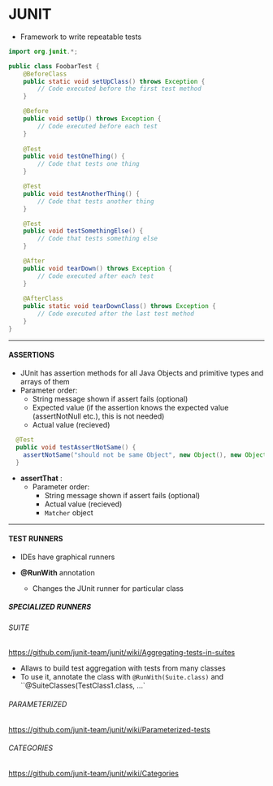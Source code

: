 # JUNIT

* Framework to write repeatable tests

```Java
import org.junit.*;

public class FoobarTest {
    @BeforeClass
    public static void setUpClass() throws Exception {
        // Code executed before the first test method       
    }

    @Before
    public void setUp() throws Exception {
        // Code executed before each test    
    }
 
    @Test
    public void testOneThing() {
        // Code that tests one thing
    }

    @Test
    public void testAnotherThing() {
        // Code that tests another thing
    }

    @Test
    public void testSomethingElse() {
        // Code that tests something else
    }

    @After
    public void tearDown() throws Exception {
        // Code executed after each test   
    }
 
    @AfterClass
    public static void tearDownClass() throws Exception {
        // Code executed after the last test method 
    }
}
```
---------------------
#### ASSERTIONS

* JUnit has assertion methods for all Java Objects and primitive types and arrays of them
* Parameter order:
  * String message shown if assert fails (optional)
  * Expected value (if the assertion knows the expected value (assertNotNull etc.), this is not needed)
  * Actual value (recieved)
```java
  @Test
  public void testAssertNotSame() {
    assertNotSame("should not be same Object", new Object(), new Object());
  }
```
* __assertThat__ :
  * Parameter order:
    * String message shown if assert fails (optional)
    * Actual value (recieved)
    * `Matcher` object

----------------------
#### TEST RUNNERS

* IDEs have graphical runners

* __@RunWith__ annotation
  * Changes the JUnit runner for particular class

##### SPECIALIZED RUNNERS

###### SUITE
https://github.com/junit-team/junit/wiki/Aggregating-tests-in-suites

* Allaws to build test aggregation with tests from many classes
* To use it, annotate the class with `@RunWith(Suite.class)` and ``@SuiteClasses(TestClass1.class, ...`

###### PARAMETERIZED
https://github.com/junit-team/junit/wiki/Parameterized-tests

###### CATEGORIES
https://github.com/junit-team/junit/wiki/Categories





